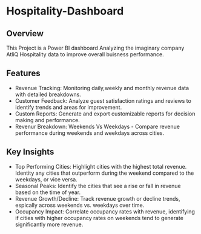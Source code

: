 # Hospitality-Dashboard

## Overview
This Project is a Power BI dashboard Analyzing the imaginary company AtliQ Hospitality data to improve overall buisness performance.

## Features

- Revenue Tracking: Monitoring daily,weekly and monthly revenue data with detailed breakdowns.
- Customer Feedback: Analyze guest satisfaction ratings and reviews to identify trends and areas for improvement.
- Custom Reports: Generate and export customizable reports for decision making and performance.
- Revenur Breakdown: Weekends Vs Weekdays - Compare revenue performance during weekends and weekdays across cities.

## Key Insights
- Top Performing Cities: Highlight cities with the highest total revenue. Identity any cities that outperform during the weekend compared to the weekdays, or vice versa.
- Seasonal Peaks: Identify the cities that see a rise or fall in revenue based on the time of year.
- Revenue Growth/Decline: Track revenue growth or decline trends, espically across weekends vs. weekdays over time.
- Occupancy Impact: Correlate occupancy rates with revenue, identifying if cities with higher occupancy rates on weekends tend to generate significantly more revenue.

